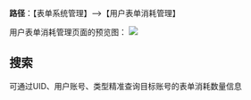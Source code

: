 **路径**：【表单系统管理】-->【用户表单消耗管理】

用户表单消耗管理页面的预览图：
![](http://docfiles.baibaoyun.com/FjR-DFUTcHNmuB8pq5EZ_dyQ8ynV)
## 搜索
可通过UID、用户账号、类型精准查询目标账号的表单消耗数量信息  